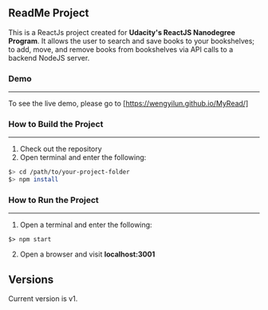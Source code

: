 ## ReadMe Project


This is a ReactJs project created for **Udacity's ReactJS Nanodegree Program**. It allows the user to search and save books to your bookshelves; to add, move, and remove books from bookshelves via API calls to a backend NodeJS server.

### Demo
-----------
To see the live demo, please go to
[https://wengyilun.github.io/MyRead/]

### How to Build the Project
----------
1. Check out the repository
2. Open terminal and enter the following:

  ```bash
  $> cd /path/to/your-project-folder
  $> npm install

  ```

### How to Run the Project
----------

1. Open a terminal and enter the following:
  ```
  $> npm start

  ```

2. Open a browser and visit **localhost:3001**


## Versions
Current version is v1.

